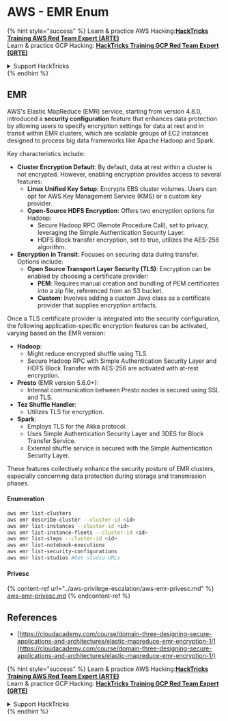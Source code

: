 # AWS - EMR Enum

{% hint style="success" %}
Learn & practice AWS Hacking:<img src="../../../.gitbook/assets/image (1) (1) (1).png" alt="" data-size="line">[**HackTricks Training AWS Red Team Expert (ARTE)**](https://training.hacktricks.xyz/courses/arte)<img src="../../../.gitbook/assets/image (1) (1) (1).png" alt="" data-size="line">\
Learn & practice GCP Hacking: <img src="../../../.gitbook/assets/image (2).png" alt="" data-size="line">[**HackTricks Training GCP Red Team Expert (GRTE)**<img src="../../../.gitbook/assets/image (2).png" alt="" data-size="line">](https://training.hacktricks.xyz/courses/grte)

<details>

<summary>Support HackTricks</summary>

* Check the [**subscription plans**](https://github.com/sponsors/carlospolop)!
* **Join the** 💬 [**Discord group**](https://discord.gg/hRep4RUj7f) or the [**telegram group**](https://t.me/peass) or **follow** us on **Twitter** 🐦 [**@hacktricks\_live**](https://twitter.com/hacktricks_live)**.**
* **Share hacking tricks by submitting PRs to the** [**HackTricks**](https://github.com/carlospolop/hacktricks) and [**HackTricks Cloud**](https://github.com/carlospolop/hacktricks-cloud) github repos.

</details>
{% endhint %}

## EMR

AWS's Elastic MapReduce (EMR) service, starting from version 4.8.0, introduced a **security configuration** feature that enhances data protection by allowing users to specify encryption settings for data at rest and in transit within EMR clusters, which are scalable groups of EC2 instances designed to process big data frameworks like Apache Hadoop and Spark.

Key characteristics include:

* **Cluster Encryption Default**: By default, data at rest within a cluster is not encrypted. However, enabling encryption provides access to several features:
  * **Linux Unified Key Setup**: Encrypts EBS cluster volumes. Users can opt for AWS Key Management Service (KMS) or a custom key provider.
  * **Open-Source HDFS Encryption**: Offers two encryption options for Hadoop:
    * Secure Hadoop RPC (Remote Procedure Call), set to privacy, leveraging the Simple Authentication Security Layer.
    * HDFS Block transfer encryption, set to true, utilizes the AES-256 algorithm.
* **Encryption in Transit**: Focuses on securing data during transfer. Options include:
  * **Open Source Transport Layer Security (TLS)**: Encryption can be enabled by choosing a certificate provider:
    * **PEM**: Requires manual creation and bundling of PEM certificates into a zip file, referenced from an S3 bucket.
    * **Custom**: Involves adding a custom Java class as a certificate provider that supplies encryption artifacts.

Once a TLS certificate provider is integrated into the security configuration, the following application-specific encryption features can be activated, varying based on the EMR version:

* **Hadoop**:
  * Might reduce encrypted shuffle using TLS.
  * Secure Hadoop RPC with Simple Authentication Security Layer and HDFS Block Transfer with AES-256 are activated with at-rest encryption.
* **Presto** (EMR version 5.6.0+):
  * Internal communication between Presto nodes is secured using SSL and TLS.
* **Tez Shuffle Handler**:
  * Utilizes TLS for encryption.
* **Spark**:
  * Employs TLS for the Akka protocol.
  * Uses Simple Authentication Security Layer and 3DES for Block Transfer Service.
  * External shuffle service is secured with the Simple Authentication Security Layer.

These features collectively enhance the security posture of EMR clusters, especially concerning data protection during storage and transmission phases.

#### Enumeration

```bash
aws emr list-clusters
aws emr describe-cluster --cluster-id <id>
aws emr list-instances --cluster-id <id>
aws emr list-instance-fleets --cluster-id <id>
aws emr list-steps --cluster-id <id>
aws emr list-notebook-executions
aws emr list-security-configurations
aws emr list-studios #Get studio URLs
```

#### Privesc

{% content-ref url="../aws-privilege-escalation/aws-emr-privesc.md" %}
[aws-emr-privesc.md](../aws-privilege-escalation/aws-emr-privesc.md)
{% endcontent-ref %}

## References

* [https://cloudacademy.com/course/domain-three-designing-secure-applications-and-architectures/elastic-mapreduce-emr-encryption-1/](https://cloudacademy.com/course/domain-three-designing-secure-applications-and-architectures/elastic-mapreduce-emr-encryption-1/)

{% hint style="success" %}
Learn & practice AWS Hacking:<img src="../../../.gitbook/assets/image (1) (1) (1).png" alt="" data-size="line">[**HackTricks Training AWS Red Team Expert (ARTE)**](https://training.hacktricks.xyz/courses/arte)<img src="../../../.gitbook/assets/image (1) (1) (1).png" alt="" data-size="line">\
Learn & practice GCP Hacking: <img src="../../../.gitbook/assets/image (2).png" alt="" data-size="line">[**HackTricks Training GCP Red Team Expert (GRTE)**<img src="../../../.gitbook/assets/image (2).png" alt="" data-size="line">](https://training.hacktricks.xyz/courses/grte)

<details>

<summary>Support HackTricks</summary>

* Check the [**subscription plans**](https://github.com/sponsors/carlospolop)!
* **Join the** 💬 [**Discord group**](https://discord.gg/hRep4RUj7f) or the [**telegram group**](https://t.me/peass) or **follow** us on **Twitter** 🐦 [**@hacktricks\_live**](https://twitter.com/hacktricks_live)**.**
* **Share hacking tricks by submitting PRs to the** [**HackTricks**](https://github.com/carlospolop/hacktricks) and [**HackTricks Cloud**](https://github.com/carlospolop/hacktricks-cloud) github repos.

</details>
{% endhint %}
